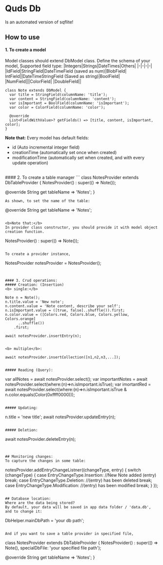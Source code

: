 # Quds Db
Is an automated version of sqflite!

## How to use
#### 1. To create a model
Model classes should extend DbModel class.
Define the schema of your model,
Supported field type:
|Integers|Strings|DateTimes|Others|
|-|-|-|-|
|IdField|StringField|DateTimeField (saved as num)|BlobField|
IntField||DateTimeStringField (Saved as string)|BoolField|
|NumField|||ColorField|
|DoubleField||

```
class Note extends DbModel {
  var title = StringField(columnName: 'title');
  var content = StringField(columnName: 'content');
  var isImportant = BoolField(columnName: 'isImportant');
  var color = ColorField(columnName: 'color');

  @override
  List<FieldWithValue>? getFields() => [title, content, isImportant, color];
}
```
<b>Note that:</b>
Every model has default fields:
- id (Auto incremental integer field)
- creationTime (automatically set once when created)
- modificationTime (automatically set when created, and with every update operation)

<br/>
#### 2. To create a table manager
```
class NotesProvider extends DbTableProvider<Note> {
  NotesProvider() : super(() => Note());

  @override
  String get tableName => 'Notes';
}
```
As shown, to set the name of the table:
```
  @override
  String get tableName => 'Notes';
```

<b>Note that:</b>
In provider class constructor, you should provide it with model object creation function.
```
  NotesProvider() : super(() => Note());
```

To create a provider instance,

```
NotesProvider notesProvider = NotesProvider();
```


#### 3. Crud operations: 
##### Creation: (Insertion)
<b> single:</b>
``` 
    Note n = Note();
    n.title.value = 'New note';
    n.content.value = 'Note content, describe your self';
    n.isImportant.value = ([true, false]..shuffle()).first;
    n.color.value = ([Colors.red, Colors.blue, Colors.yellow, Colors.orange]
          ..shuffle())
        .first;

    await notesProvider.insertEntry(n);
```
    
<b> multiple</b>:
```
    await notesProvider.insertCollection([n1,n2,n3,...]);
```

##### Reading (Query):
```
var allNotes = await notesProvider.select();
var importantNotes = await notesProvider.select(where:(n)=>n.isImportant.isTrue);
var imortantRed = await notesProvider.select(where:(n)=>n.isImportant.isTrue & n.color.equals(Color(0xffff0000)));
```

##### Updating:
```
n.title = 'new title';
await notesProvider.updateEntry(n);
```

##### Deletion:
```
await notesProvider.deleteEntry(n);
```


## Monitoring changes:
To capture the changes in some table:
```
  notesProvider.addEntryChangeListner((changeType, entry) {
      switch (changeType) {
        case EntryChangeType.Insertion:
          //New Note added (entry)
          break;
        case EntryChangeType.Deletion:
          //(entry) has been deleted
          break;
        case EntryChangeType.Modification:
          //(entry) has been modified
          break;
      }
    });
```

## Database location:
Where are the data being stored?
By default, your data will be saved in app data folder / 'data.db',
and to change it:
```
  DbHelper.mainDbPath = 'your db path';
```

And if you want to save a table provider in specified file,
```
class NotesProvider extends DbTableProvider<Note> {
  NotesProvider()
      : super(() => Note(), specialDbFile: 'your specified file path');

  @override
  String get tableName => 'Notes';
}
```

